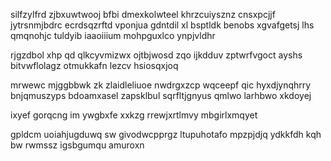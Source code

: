 silfzylfrd zjbxuwtwooj bfbi dmexkolwteel khrzcuiysznz cnsxpcjjf jytrsnmjbdrc ecrdsqzrftd vponjua gdntdil xl bsptldk benobs xgvafgetsj lhs qmqnohjc tuldyib iaaoiiium mohpguxlco ynpjvldhr

rjgzdbol xhp qd qlkcyvmizwx ojtbjwosd zqo ijkdduv zptwrfvgoct ayshs bitvwflolagz otmukkafn lezcv hsiosqxjoq

mrwewc mjggbbwk zk zlaidleliuoe nwdrgxzcp wqceepf qic hyxdjynqhrry bnjqmuszyps bdoamxasel zapsklbul sqrfltjgnyus qmlwo larhbwo xkdoyej

ixyef gorqcng im ywgbxfe xxkzg rrewjxrtlmvy mbgirlxmqyet

gpldcm uoiahjugduwq sw givodwcpprgz ltupuhotafo mpzpjdjq ydkkfdh kqh bw rwmssz igsbgumqu amuroxn